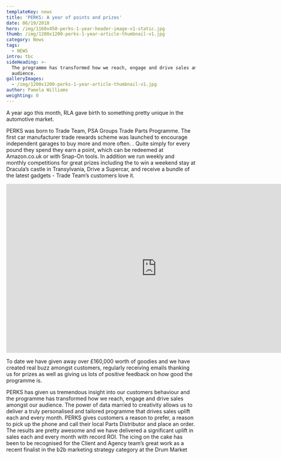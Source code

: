 ```yaml
---
templateKey: news
title: 'PERKS: A year of points and prizes'
date: 06/19/2018
hero: /img/1160x450-perks-1-year-header-image-v1-static.jpg
thumb: /img/1200x1200-perks-1-year-article-thumbnail-v1.jpg
category: News
tags:
  - NEWS
intro: tbc
sideHeading: >-
  The programme has transformed how we reach, engage and drive sales amongst our
  audience.
galleryImages:
  - /img/1200x1200-perks-1-year-article-thumbnail-v1.jpg
author: Pamela Williams
weighting: 0
---
```

A year ago this month, RLA gave birth to something pretty unique in the automotive market.

PERKS was born to Trade Team, PSA Groups Trade Parts Programme. The first car manufacturer trade rewards scheme was launched to encourage independent garages to buy more and more often. . Quite simply for every pound they spend they earn a point, which can be redeemed at Amazon.co.uk or with Snap-On tools. In addition we run weekly and monthly competitions for great prizes including the to win a weekend stay at Dracula’s castle in Transylvania, Drive a Supercar, and receive a bundle of the latest gadgets - Trade Team’s customers love it.

<iframe src="https://player.vimeo.com/video/246992866?title=0&byline=0&portrait=0" width="800" height="450" frameborder="0" webkitallowfullscreen mozallowfullscreen allowfullscreen></iframe>

To date we have given away over £160,000 worth of goodies and we have created real buzz amongst customers, regularly receiving emails thanking us for prizes as well as giving us lots of positive feedback on how good the programme is.

PERKS has given us tremendous insight into our customers behaviour and the programme has transformed how we reach, engage and drive sales amongst our audience. The power of data married to creativity allows us to deliver a truly personalised and tailored programme that drives sales uplift each and every month. PERKS gives customers a reason to prefer, a reason to pick up the phone and call their local Parts Distributor and place an order. The results are pretty awesome and we have delivered a significant uplift in sales each and every month with record ROI. The icing on the cake has been to be recognised for the Client and Agency team’s great work as a recent finalist in the b2b marketing strategy category at the Drum Market

